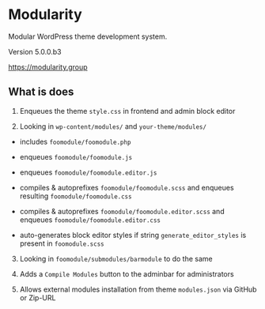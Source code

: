 
# Modularity

Modular WordPress theme development system.

Version 5.0.0.b3

https://modularity.group


## What is does

1. Enqueues the theme `style.css` in frontend and admin block editor

2. Looking in `wp-content/modules/` and `your-theme/modules/`

  - includes `foomodule/foomodule.php`

  - enqueues `foomodule/foomodule.js`

  - enqueues `foomodule/foomodule.editor.js`

  - compiles & autoprefixes `foomodule/foomodule.scss` and enqueues resulting `foomodule/foomodule.css`

  - compiles & autoprefixes `foomodule/foomodule.editor.scss` and enqueues `foomodule/foomodule.editor.css`

  - auto-generates block editor styles if string `generate_editor_styles` is present in `foomodule.scss`

3. Looking in `foomodule/submodules/barmodule` to do the same

4. Adds a `Compile Modules` button to the adminbar for administrators

5. Allows external modules installation from theme `modules.json` via GitHub or Zip-URL
